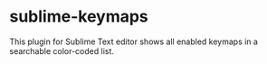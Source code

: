 sublime-keymaps
===============

This plugin for Sublime Text editor shows all enabled keymaps in a searchable color-coded list.
